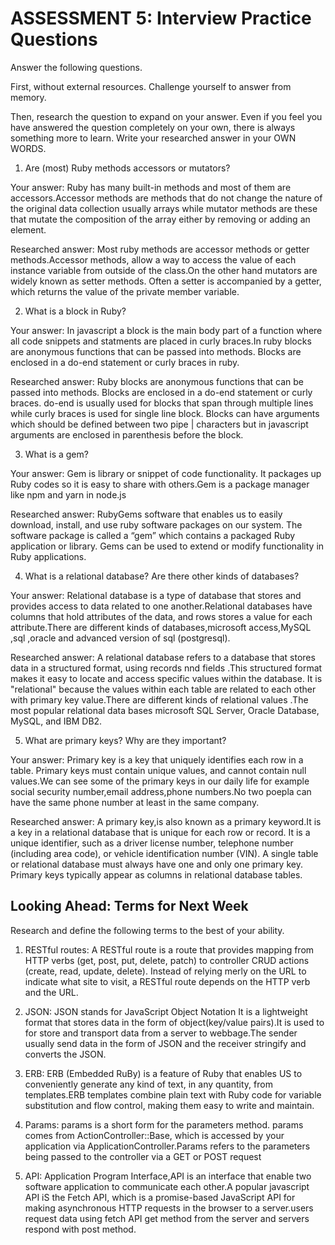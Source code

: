 # ASSESSMENT 5: Interview Practice Questions
Answer the following questions.

First, without external resources. Challenge yourself to answer from memory.

Then, research the question to expand on your answer. Even if you feel you have answered the question completely on your own, there is always something more to learn. Write your researched answer in your OWN WORDS.

1. Are (most) Ruby methods accessors or mutators?

  Your answer:
           Ruby has many built-in methods and most of them are accessors.Accessor methods are methods that do not change the nature of the original data collection usually arrays while mutator methods  are these that mutate the composition of the array either by removing or adding an element.

  Researched answer:
            Most ruby methods are accessor methods or getter methods.Accessor methods, allow a way to access the value of each instance variable from outside of the class.On the other hand mutators are  widely known as setter methods. Often a setter is accompanied by a getter, which returns the value of the private member variable.



2. What is a block in Ruby?

  Your answer:
           In javascript a block is the main body part of a function where all code snippets and statments are placed in curly braces.In ruby blocks are anonymous functions that can be passed into methods. Blocks are enclosed in a do-end statement or curly braces in ruby. 

  Researched answer:
            Ruby blocks are anonymous functions that can be passed into methods. Blocks are enclosed in a do-end statement or curly braces. do-end is usually used for blocks that span through multiple lines while curly braces is used for single line block. Blocks can have arguments which should be defined between two pipe | characters but in javascript arguments are enclosed in parenthesis before the block.



3. What is a gem?

  Your answer:
             Gem is library or snippet of code functionality. It packages up Ruby codes so it is easy to share with others.Gem is a package manager like npm and yarn in node.js 

  Researched answer:
        RubyGems software that enables us  to easily download, install, and use ruby software packages on our system. The software package is called a “gem” which contains a packaged Ruby application or library. Gems can be used to extend or modify functionality in Ruby applications.

4. What is a relational database? Are there other kinds of databases?

  Your answer:
         Relational database is a type of database that stores and provides access to data related to one another.Relational databases have columns that hold attributes of the data, and rows stores a value for each attribute.There are different kinds of databases,microsoft access,MySQL ,sql ,oracle and  advanced version of sql (postgresql).

  Researched answer:
          A relational database refers to a database that stores data in a structured format, using records nnd fields .This structured format  makes it easy to locate and access specific values within the database. It is "relational" because the values within each table are related to each other with primary key value.There are different kinds of relational values .The most popular relational data bases microsoft SQL Server, Oracle Database, MySQL, and IBM DB2.



5. What are primary keys? Why are they important?

  Your answer:
         Primary key is a key that  uniquely identifies each row in a table. Primary keys must contain unique values, and cannot contain null values.We can see some of the primary keys in our daily life for example social security number,email address,phone numbers.No two poepla can have the same phone number at least in the same company.

  Researched answer:
         A primary key,is also known as a primary keyword.It is a key in a relational database that is unique for each row or record. It is a unique identifier, such as a driver license number, telephone number (including area code), or vehicle identification number (VIN). A single table or relational database must always have one and only one primary key. Primary keys typically appear as columns in relational database tables.



## Looking Ahead: Terms for Next Week
Research and define the following terms to the best of your ability.

1. RESTful routes:
    A RESTful route is a route that provides mapping from HTTP verbs (get, post, put, delete, patch) to controller CRUD actions (create, read, update, delete). Instead of relying merly on the URL to indicate what site to visit, a RESTful route depends on the HTTP verb and the URL.

2. JSON:
    JSON stands for JavaScript Object Notation It is a lightweight format that stores data in the form of object(key/value pairs).It is used to for store and transport data from a server to webbage.The sender usually send data in the form of JSON and the receiver stringify and converts the JSON.


3. ERB:
ERB (Embedded RuBy) is a feature of Ruby that enables US to conveniently generate any kind of text, in any quantity, from templates.ERB templates combine plain text with Ruby code for variable substitution and flow control, making them easy to write and maintain.

4. Params:
 params is a short form for the parameters method. params comes from ActionController::Base, which is accessed by your application via ApplicationController.Params refers to the parameters being passed to the controller via a GET or POST request

5. API:
    Application Program Interface,API is an interface that enable two software application to communicate each other.A popular javascript API iS the Fetch API, which is  a promise-based JavaScript API for making asynchronous HTTP requests in the browser to a server.users request data using fetch API get method from the server and servers respond with post method.
